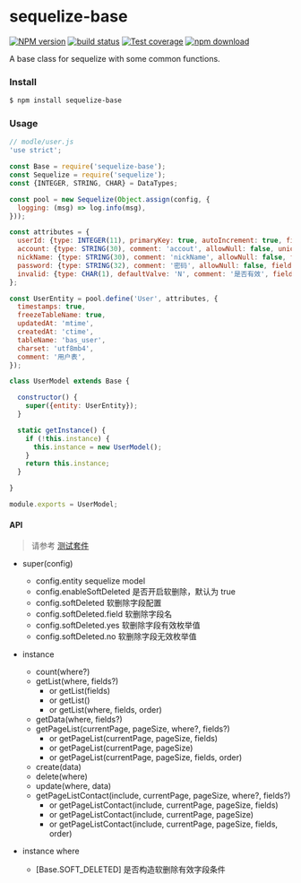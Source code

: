 # sequelize-base

[![NPM version][npm-image]][npm-url]
[![build status][travis-image]][travis-url]
[![Test coverage][codecov-image]][codecov-url]
[![npm download][download-image]][download-url]

[npm-image]: https://img.shields.io/npm/v/sequelize-base.svg?style=flat-square
[npm-url]: https://npmjs.org/package/sequelize-base
[travis-image]: https://img.shields.io/travis/rickyes/sequelize-base.svg?style=flat-square
[travis-url]: https://travis-ci.org/rickyes/sequelize-base
[codecov-image]: https://codecov.io/gh/rickyes/sequelize-base/branch/master/graph/badge.svg
[codecov-url]: https://codecov.io/github/rickyes/sequelize-base?branch=master
[download-image]: https://img.shields.io/npm/dm/sequelize-base.svg?style=flat-square
[download-url]: https://npmjs.org/package/sequelize-base

A base class for sequelize with some common functions.

### Install

```bash
$ npm install sequelize-base
```

### Usage
```js
// modle/user.js
'use strict';

const Base = require('sequelize-base');
const Sequelize = require('sequelize');
const {INTEGER, STRING, CHAR} = DataTypes;

const pool = new Sequelize(Object.assign(config, {
  logging: (msg) => log.info(msg),
}));

const attributes = {
  userId: {type: INTEGER(11), primaryKey: true, autoIncrement: true, field: 'user_id'},
  account: {type: STRING(30), comment: 'accout', allowNull: false, unique: true, field: 'accout'},
  nickName: {type: STRING(30), comment: 'nickName', allowNull: false, field: 'nickname'},
  password: {type: STRING(32), comment: '密码', allowNull: false, field: 'password'},
  invalid: {type: CHAR(1), defaultValve: 'N', comment: '是否有效', field: 'invalid'},
};

const UserEntity = pool.define('User', attributes, {
  timestamps: true,
  freezeTableName: true,
  updatedAt: 'mtime',
  createdAt: 'ctime',
  tableName: 'bas_user',
  charset: 'utf8mb4',
  comment: '用户表',
});

class UserModel extends Base {

  constructor() {
    super({entity: UserEntity});
  }

  static getInstance() {
    if (!this.instance) {
      this.instance = new UserModel();
    }
    return this.instance;
  }

}

module.exports = UserModel;
```

#### API
> 请参考 [测试套件](./test.js)
- super(config)
   - config.entity sequelize model
   - config.enableSoftDeleted 是否开启软删除，默认为 true
   - config.softDeleted 软删除字段配置
   - config.softDeleted.field 软删除字段名
   - config.softDeleted.yes 软删除字段有效枚举值
   - config.softDeleted.no 软删除字段无效枚举值

- instance
   - count(where?)
   - getList(where, fields?)
      - or getList(fields)
      - or getList()
      - or getList(where, fields, order)
   - getData(where, fields?)
   - getPageList(currentPage, pageSize, where?, fields?)
     - or getPageList(currentPage, pageSize, fields)
     - or getPageList(currentPage, pageSize)
     - or getPageList(currentPage, pageSize, fields, order)
   - create(data)
   - delete(where)
   - update(where, data)
   - getPageListContact(include, currentPage, pageSize, where?, fields?)
     - or getPageListContact(include, currentPage, pageSize, fields)
     - or getPageListContact(include, currentPage, pageSize)
     - or getPageListContact(include, currentPage, pageSize, fields, order)

- instance where
   - [Base.SOFT_DELETED] 是否构造软删除有效字段条件